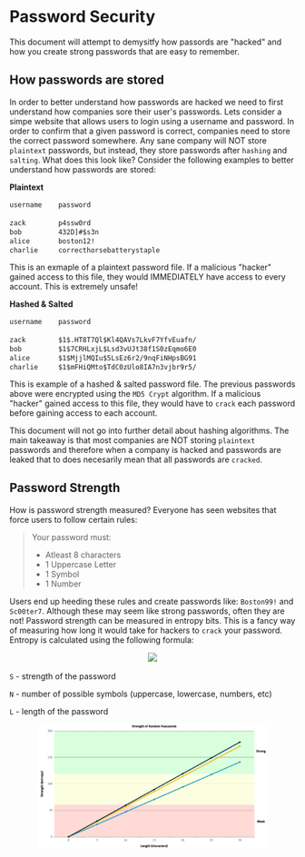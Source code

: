 # Password Security

This document will attempt to demysitfy how passords are "hacked" and how you create strong passwords that are easy to remember. 

## How passwords are stored

In order to better understand how passwords are hacked we need to first understand how companies sore their user's passwords. Lets consider a simpe website that allows users to login using a username and password. In order to confirm that a given password is correct, companies need to store the correct password somewhere. Any sane company will NOT store `plaintext` passwords, but instead, they store passwords after `hashing` and `salting`. What does this look like? Consider the following examples to better understand how passwords are stored:

**Plaintext**

```
username    password

zack        p4ssw0rd
bob         432D]#$s3n
alice       boston12!
charlie     correcthorsebatterystaple
```

This is an exmaple of a plaintext password file. If a malicious "hacker" gained access to this file, they would IMMEDIATELY have access to every account. This is extremely unsafe!

**Hashed & Salted**

```
username    password

zack        $1$.HT8T7Ql$Kl4QAVs7LkvF7YfvEuafn/
bob         $1$7CRHLxjL$Lsd3vUJt38f1S0zEqmo6E0
alice       $1$MjjlMQIu$5LsEz6r2/9nqFiNHpsBG91
charlie     $1$mFHiQMto$TdC0zUlo8IA7n3vjbr9r5/
```

This is example of a hashed & salted password file. The previous passwords above were encrypted using the `MD5 Crypt` algorithm. If a malicious "hacker" gained access to this file, they would have to `crack` each password before gaining access to each account.

This document will not go into further detail about hashing algorithms. The main takeaway is that most companies are NOT storing `plaintext` passwords and therefore when a company is hacked and passwords are leaked that to does necesarily mean that all passwords are `cracked`.

## Password Strength

How is password strength measured? Everyone has seen websites that force users to follow certain rules:

> Your password must:
>
> - Atleast 8 characters
> - 1 Uppercase Letter
> - 1 Symbol
> - 1 Number

Users end up heeding these rules and create passwords like: `Boston99!` and `Sc00ter7`. Although these may seem like strong passwords, often they are not! Password strength can be measured in entropy bits. This is a fancy way of measuring how long it would take for hackers to `crack` your password. Entropy is calculated using the following formula:

<p align="center">
  <img src="https://latex.codecogs.com/png.latex?\dpi{150}&space;\fn_cm&space;S&space;=&space;\log_{2}{N^{L}}">
</p>

`S` - strength of the password

`N` - number of possible symbols (uppercase, lowercase, numbers, etc)

`L` - length of the password

<p align="center">
  <img src="password_strength.png" width="80%" height="80%">
</p>

